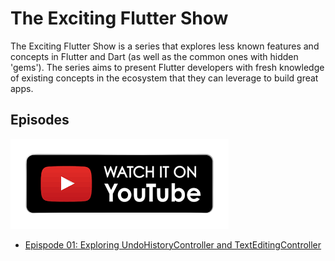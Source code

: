 # The Exciting Flutter Show

The Exciting Flutter Show is a series that explores less known features and concepts in Flutter and Dart (as well as the common ones with hidden 'gems'). The series aims to present Flutter developers with fresh knowledge of existing concepts in the ecosystem that they can leverage to build great apps.

## Episodes

[![alt text][1.1]][1]

[1.1]: https://raw.githubusercontent.com/Crazelu/TheExcitingFlutterShow/main/assets/youtube.png (Watch on YouTube)

[1]: InsertYouTubePlaylistLinkHere

- [Epispode 01: Exploring UndoHistoryController and TextEditingController](https://github.com/Crazelu/TheExcitingFlutterShow/tree/main/episode1)